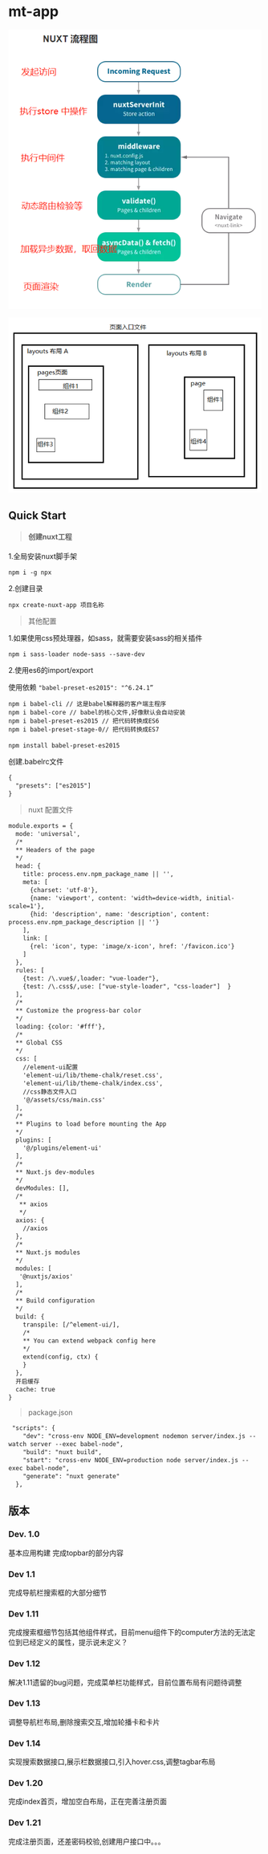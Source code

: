 # mt-app

![im](img/1468246-20180921160956057-1177305617.png)



![img](img/1468246-20180921153753073-848298598.png)





## Quick Start



> #### 创建nuxt工程

1.全局安装nuxt脚手架

```
npm i -g npx
```

2.创建目录

```
npx create-nuxt-app 项目名称
```



> 其他配置



1.如果使用css预处理器，如sass，就需要安装sass的相关插件

```
npm i sass-loader node-sass --save-dev
```



2.使用es6的import/export

使用依赖     `"babel-preset-es2015": "^6.24.1”`

```
npm i babel-cli // 这是babel解释器的客户端主程序  
npm i babel-core // babel的核心文件,好像默认会自动安装 
npm i babel-preset-es2015 // 把代码转换成ES6 
npm i babel-preset-stage-0// 把代码转换成ES7

npm install babel-preset-es2015
```



创建.babelrc文件

```
{
  "presets": ["es2015"]
}

```



> nuxt 配置文件

```
module.exports = {
  mode: 'universal',
  /*
  ** Headers of the page
  */
  head: {
    title: process.env.npm_package_name || '',
    meta: [
      {charset: 'utf-8'},
      {name: 'viewport', content: 'width=device-width, initial-scale=1'},
      {hid: 'description', name: 'description', content: process.env.npm_package_description || ''}
    ],
    link: [
      {rel: 'icon', type: 'image/x-icon', href: '/favicon.ico'}
    ]
  },
  rules: [
    {test: /\.vue$/,loader: "vue-loader"},
    {test: /\.css$/,use: ["vue-style-loader", "css-loader"]  }
  ],
  /*
  ** Customize the progress-bar color
  */
  loading: {color: '#fff'},
  /*
  ** Global CSS
  */
  css: [
    //element-ui配置
    'element-ui/lib/theme-chalk/reset.css',
    'element-ui/lib/theme-chalk/index.css',
    //css静态文件入口
    '@/assets/css/main.css'
  ],
  /*
  ** Plugins to load before mounting the App
  */
  plugins: [
    '@/plugins/element-ui'
  ],
  /*
  ** Nuxt.js dev-modules
  */
  devModules: [],
  /*
   ** axios
   */
  axios: {
    //axios
  },
  /*
  ** Nuxt.js modules
  */
  modules: [
   '@nuxtjs/axios'
  ],
  /*
  ** Build configuration
  */
  build: {
    transpile: [/^element-ui/],
    /*
    ** You can extend webpack config here
    */
    extend(config, ctx) {
    }
  },
  开启缓存
  cache: true
}

```



> package.json

```
 "scripts": {
    "dev": "cross-env NODE_ENV=development nodemon server/index.js --watch server --exec babel-node",
    "build": "nuxt build",
    "start": "cross-env NODE_ENV=production node server/index.js --exec babel-node",
    "generate": "nuxt generate"
  },
```



## 版本

### Dev. 1.0

基本应用构建 完成topbar的部分内容



### Dev 1.1 

完成导航栏搜索框的大部分细节



### Dev 1.11

完成搜索框细节包括其他组件样式，目前menu组件下的computer方法的无法定位到已经定义的属性，提示说未定义？



### Dev 1.12

解决1.11遗留的bug问题，完成菜单栏功能样式，目前位置布局有问题待调整



### Dev 1.13

调整导航栏布局,删除搜索交互,增加轮播卡和卡片



### Dev 1.14

实现搜索数据接口,展示栏数据接口,引入hover.css,调整tagbar布局



### Dev 1.20

完成index首页，增加空白布局，正在完善注册页面



### Dev 1.21

完成注册页面，还差密码校验,创建用户接口中。。。
